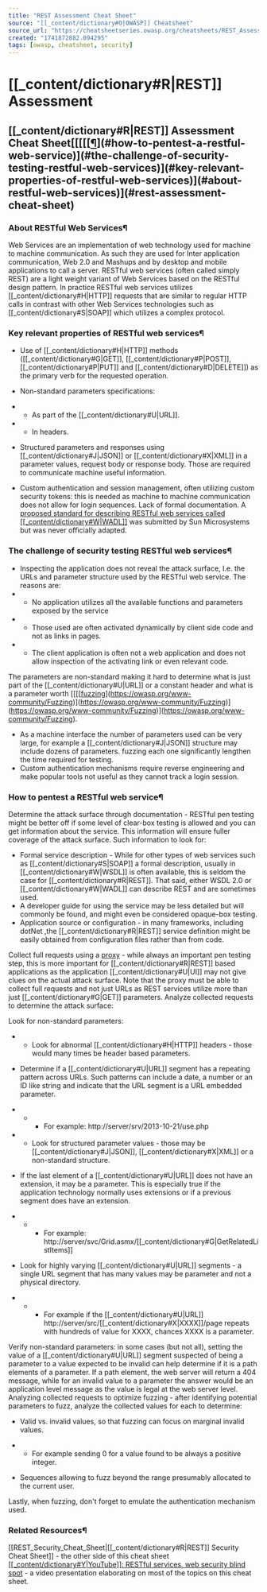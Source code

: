 ```yaml
---
title: "REST Assessment Cheat Sheet"
source: "[[_content/dictionary#O|OWASP]] Cheatsheet"
source_url: "https://cheatsheetseries.owasp.org/cheatsheets/REST_Assessment_Cheat_Sheet.html"
created: "1741872882.094295"
tags: [owasp, cheatsheet, security]
---
```

# [[_content/dictionary#R|REST]] Assessment

## [[_content/dictionary#R|REST]] Assessment Cheat Sheet[[[[[[¶](#related-resources)](#how-to-pentest-a-restful-web-service)](#the-challenge-of-security-testing-restful-web-services)](#key-relevant-properties-of-restful-web-services)](#about-restful-web-services)](#rest-assessment-cheat-sheet)
### About RESTful Web Services¶
Web Services are an implementation of web technology used for machine to machine communication. As such they are used for Inter application communication, Web 2.0 and Mashups and by desktop and mobile applications to call a server.
RESTful web services (often called simply REST) are a light weight variant of Web Services based on the RESTful design pattern. In practice RESTful web services utilizes [[_content/dictionary#H|HTTP]] requests that are similar to regular HTTP calls in contrast with other Web Services technologies such as [[_content/dictionary#S|SOAP]] which utilizes a complex protocol.
### Key relevant properties of RESTful web services¶

- Use of [[_content/dictionary#H|HTTP]] methods ([[_content/dictionary#G|GET]], [[_content/dictionary#P|POST]], [[_content/dictionary#P|PUT]] and [[_content/dictionary#D|DELETE]]) as the primary verb for the requested operation.
- Non-standard parameters specifications:
- - As part of the [[_content/dictionary#U|URL]].
- - In headers.

- Structured parameters and responses using [[_content/dictionary#J|JSON]] or [[_content/dictionary#X|XML]] in a parameter values, request body or response body. Those are required to communicate machine useful information.
- Custom authentication and session management, often utilizing custom security tokens: this is needed as machine to machine communication does not allow for login sequences.
Lack of formal documentation. A [proposed standard for describing RESTful web services called [[_content/dictionary#W|WADL]]](http://www.w3.org/Submission/wadl/) was submitted by Sun Microsystems but was never officially adapted.

### The challenge of security testing RESTful web services¶

- Inspecting the application does not reveal the attack surface, I.e. the URLs and parameter structure used by the RESTful web service. The reasons are:
- - No application utilizes all the available functions and parameters exposed by the service
- - Those used are often activated dynamically by client side code and not as links in pages.
- - The client application is often not a web application and does not allow inspection of the activating link or even relevant code.

The parameters are non-standard making it hard to determine what is just part of the [[_content/dictionary#U|URL]] or a constant header and what is a parameter worth [[[[[fuzzing](https://owasp.org/www-community/Fuzzing)](https://owasp.org/www-community/Fuzzing)](https://owasp.org/www-community/Fuzzing)](https://owasp.org/www-community/Fuzzing)](https://owasp.org/www-community/Fuzzing).
- As a machine interface the number of parameters used can be very large, for example a [[_content/dictionary#J|JSON]] structure may include dozens of parameters. fuzzing each one significantly lengthen the time required for testing.
- Custom authentication mechanisms require reverse engineering and make popular tools not useful as they cannot track a login session.

### How to pentest a RESTful web service¶
Determine the attack surface through documentation - RESTful pen testing might be better off if some level of clear-box testing is allowed and you can get information about the service.
This information will ensure fuller coverage of the attack surface. Such information to look for:

- Formal service description - While for other types of web services such as [[_content/dictionary#S|SOAP]] a formal description, usually in [[_content/dictionary#W|WSDL]] is often available, this is seldom the case for [[_content/dictionary#R|REST]]. That said, either WSDL 2.0 or [[_content/dictionary#W|WADL]] can describe REST and are sometimes used.
- A developer guide for using the service may be less detailed but will commonly be found, and might even be considered opaque-box testing.
- Application source or configuration - in many frameworks, including dotNet ,the [[_content/dictionary#R|REST]] service definition might be easily obtained from configuration files rather than from code.

Collect full requests using a [proxy](https://www.zaproxy.org/) - while always an important pen testing step, this is more important for [[_content/dictionary#R|REST]] based applications as the application [[_content/dictionary#U|UI]] may not give clues on the actual attack surface.
Note that the proxy must be able to collect full requests and not just URLs as REST services utilize more than just [[_content/dictionary#G|GET]] parameters.
Analyze collected requests to determine the attack surface:

Look for non-standard parameters:
- - Look for abnormal [[_content/dictionary#H|HTTP]] headers - those would many times be header based parameters.
- Determine if a [[_content/dictionary#U|URL]] segment has a repeating pattern across URLs. Such patterns can include a date, a number or an ID like string and indicate that the URL segment is a URL embedded parameter.
- - - For example: http://server/srv/2013-10-21/use.php

- - Look for structured parameter values - those may be [[_content/dictionary#J|JSON]], [[_content/dictionary#X|XML]] or a non-standard structure.
- If the last element of a [[_content/dictionary#U|URL]] does not have an extension, it may be a parameter. This is especially true if the application technology normally uses extensions or if a previous segment does have an extension.
- - - For example: http://server/svc/Grid.asmx/[[_content/dictionary#G|GetRelatedListItems]]

- Look for highly varying [[_content/dictionary#U|URL]] segments - a single URL segment that has many values may be parameter and not a physical directory.
- - - For example if the [[_content/dictionary#U|URL]] http://server/src/[[_content/dictionary#X|XXXX]]/page repeats with hundreds of value for XXXX, chances XXXX is a parameter.

Verify non-standard parameters: in some cases (but not all), setting the value of a [[_content/dictionary#U|URL]] segment suspected of being a parameter to a value expected to be invalid can help determine if it is a path elements of a parameter. If a path element, the web server will return a 404 message, while for an invalid value to a parameter the answer would be an application level message as the value is legal at the web server level.
Analyzing collected requests to optimize fuzzing - after identifying potential parameters to fuzz, analyze the collected values for each to determine:

- Valid vs. invalid values, so that fuzzing can focus on marginal invalid values.
- - For example sending 0 for a value found to be always a positive integer.

- Sequences allowing to fuzz beyond the range presumably allocated to the current user.

Lastly, when fuzzing, don't forget to emulate the authentication mechanism used.
### Related Resources¶

[[REST_Security_Cheat_Sheet|[[_content/dictionary#R|REST]] Security Cheat Sheet]] - the other side of this cheat sheet
[[[_content/dictionary#Y|YouTube]]: RESTful services, web security blind spot](https://www.youtube.com/watch?v=pWq4qGLAZHI) - a video presentation elaborating on most of the topics on this cheat sheet.